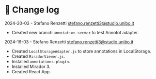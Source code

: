 # 📑 Change log

2024-20-03 - Stefano Renzetti <stefano.renzetti3@studio.unibo.it>
- Created new branch `annotation-server` to test Annotot adapter.

2024-16-03 - Stefano Renzetti <stefano.renzetti3@studio.unibo.it>

- Created `LocalStorageAdapter.js` to store annotations in LocalStorage.
- Created `MiradorViewer.js`.
- Installed `annotations-plugin`.
- Installed Mirador 3.
- Created React App.